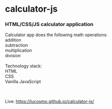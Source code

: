 # calculator-js
<h3><b>HTML/CSS/JS calculator application</b></h3>
Calculator app does the following math operations:<br>
addition<br>
subtraction<br>
multiplication<br>
division<br><br>
Technology stack:<br>
HTML<br>
CSS<br>
Vanilla JavaScript 


<br><br>
Live:
https://lucosmo.github.io/calculator-js/
